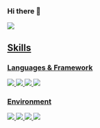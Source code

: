 ### Hi there 👋

<a href="pcar530@gmail.com" target="_blank"><img src="https://img.shields.io/badge/Accenture-A100FF?style=flat-square&logo=Accenture&logoColor=white"/>
  
## Skills 
### Languages & Framework
<img src="https://img.shields.io/badge/Python-FECC00?stype=flat-square&logo=Python&logoColor=3776AB"/> <img src="https://img.shields.io/badge/C++-000000?stype=flat-square&logo=C++&logoColor=00599C"/> <img src="https://img.shields.io/badge/ROS-000000?stype=flat-square&logo=ROS&logoColor=22314E"/> <img src="https://img.shields.io/badge/TensorFlow-000000?stype=flat-square&logo=TensorFlow&logoColor=FF6F00"/> 
  
### Environment
<img src="https://img.shields.io/badge/Linux-yellow?stype=flat-square&logo=Linux&logoColor=FCC624"/> <img src="https://img.shields.io/badge/Anaconda-000000?stype=flat-square&logo=Anaconda&logoColor=44A833"/> <img src="https://img.shields.io/badge/Docker-yellow?stype=flat-square&logo=Docker&logoColor=2496ED"/> <img src="https://img.shields.io/badge/VScode-yellow?stype=flat-square&logo=Visual Studio Code&logoColor=007ACC"/> 
